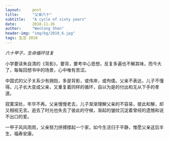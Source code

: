 ```yaml
---
layout:     post
title:      "父亲六十"
subtitle:   "A cycle of sixty years"
date:       2018-11-26
author:     "Wenlong Shen"
header-img: "img/bg/2018_6.jpg"
tags: 生活 2018
---
```


*六十甲子，生命循环往复*

小学要读朱自清的《背影》，要背，要考中心思想，反复多遍也不解其味，而今大了，每每回想书中的场景，心中唯有苦涩。

中国式的父子关系少有拥抱，多是背影，或伟岸，或佝偻。父亲不表达，儿子不懂得。儿子长大变成父亲，又重复着同样的循环，自以为是的付出和无从下手的孝道。

寂寞深处，年华不再。父亲慢慢老去，儿子渐渐理解父亲的不容易，彼此和解，却又相视无言。逝去了时光也失去了彼此的守候，渐起的皱纹沉淀着曾经的遗憾和说不出口的爱。

一甲子风风雨雨，父亲努力拼搏撑起一个家，如今生活归于平静，惟愿父亲这后半生，福寿安康。
